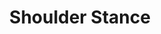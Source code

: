 ---
pid: LS146
title: Shoulder Stance
location_transcription: North Philly
zipcode: '18201'
outside_phl: 'Hazleton PA '
neighborhood: 
age: '19'
age_range: 13-19
instagram: 
image_file_name: LS_146.jpg
proposal_transcription: Lil Uzi Vert holding a microphone doing his famous //shoulder
  stance// dance.
topic: Figure,Music
topic_summary: 0, 0
type: Other No Form
keywords_other: Lil Uzi Vert
credit: Yancy Valdez
image_labels: 
twitter: 
facebook: 
permalink: "/monuments/ls146/"
layout: item-page
---